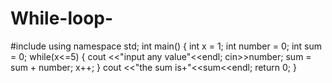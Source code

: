 # While-loop-
#include<iostream>
using namespace std;
int main()
{
	int x = 1;
	int number = 0;
	int sum = 0;
	while(x<=5)
	{
		cout <<"input any value"<<endl;
		cin>>number;
		sum = sum + number;
		x++;
	}
	cout <<"the sum is+"<<sum<<endl;
	return 0;
}
